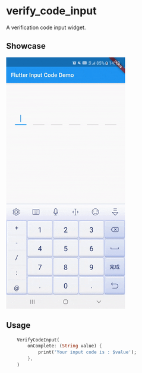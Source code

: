 # verify_code_input

A verification code input widget.

## Showcase

![](show_case.gif)

## Usage

```dart
	VerifyCodeInput(
        onComplete: (String value) {
            print('Your input code is : $value');
        },
    )
```

